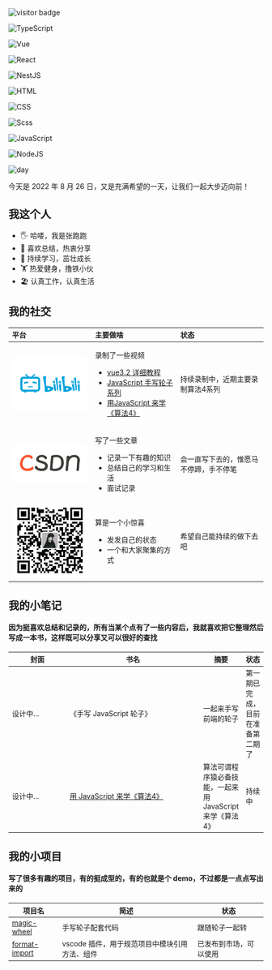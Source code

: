 <img
  src="https://visitor-badge.glitch.me/badge?page_id=zhangpaopao0609"
  alt="visitor badge"
/>


<img
  src="https://img.shields.io/badge/TypeScript-007ACC?style=flat&#38;logo=typescript&#38;logoColor=white"
  alt="TypeScript"
/>

<img
  src="https://img.shields.io/badge/Vue.js-35495E?style=flat&#38;logo=vue.js&#38;logoColor=4FC08"
  alt="Vue"
/>

<img
  src="https://img.shields.io/badge/React-20232A?style=flat&#38;logo=react&#38;logoColor=61DAFB"
  alt="React"
/>

<img
  src="https://img.shields.io/badge/-NestJs-ea2845?style=flat&#38;logo=nestjs&#38;logoColor=white"
  alt="NestJS"
/>

<img
  src="https://img.shields.io/badge/HTML5-E34F26?style=flat&#38;logo=html5&#38;logoColor=white"
  alt="HTML"
/>

<img
  src="https://img.shields.io/badge/CSS3-1572B6?style=flat&#38;logo=css3&#38;logoColor=white"
  alt="CSS"
/>

<img
  src="https://img.shields.io/badge/Sass-CC6699?style=flat&#38;logo=sass&#38;logoColor=white"
  alt="Scss"
/>

<img
  src="https://img.shields.io/badge/JavaScript-F7DF1E?style=flat&#38;logo=javascript&#38;logoColor=black"
  alt="JavaScript"
/>

<img
  src="https://img.shields.io/badge/Node.js-43853D?style=flat&#38;logo=node.js&#38;logoColor=white"
  alt="NodeJS"
/>


<img
  src="https://media.giphy.com/media/Grwq4Z2Q41bVbAQJc5/giphy.gif"
  width="140"
  alt="day"
/>

<div style="display: flex; align-items: center">
  今天是 2022 年 8 月 26 日，又是充满希望的一天，让我们一起大步迈向前！
</div>

<div>
  <h2>我这个人</h2>
  <ul>
    <li>🖐️  哈喽，我是张跑跑</li><li>📝  喜欢总结，热衷分享</li><li>🌱  持续学习，茁壮成长</li><li>🏋️  热爱健身，撸铁小伙</li><li>🏖️  认真工作，认真生活</li>
  </ul>
</div>

<div>
  <h2>我的社交</h2>
  <table>
    <thead align="left">
      <tr>
        <th width="150">平台</th>
        <th>主要做啥</th>
        <th>状态</th>
      </tr>
    </thead>
    <tbody>
      <tr>
        <td>
          <a href="https://space.bilibili.com/1886509243" target="_blank">
            <img
              style="width: 100%"
              src="./src/img/social/bilibili.jpeg"
              alt="bilibili"
            />
          </a>
        </td>
        <td>
          <p>录制了一些视频</p>
          <ul>
            <li><a href="https://space.bilibili.com/1886509243/channel/collectiondetail?sid=77008&ctype=0" target="_blank">vue3.2 详细教程</a></li><li><a href="https://space.bilibili.com/1886509243/channel/collectiondetail?sid=104738&ctype=0" target="_blank">JavaScript 手写轮子系列</a></li><li><a href="https://space.bilibili.com/1886509243/channel/collectiondetail?sid=607494&ctype=0" target="_blank">用JavaScript 来学《算法4》</a></li>
          </ul>
        </td>
        <td>持续录制中，近期主要录制算法4系列</td>
      </tr><tr>
        <td>
          <a href="https://arrow.blog.csdn.net/" target="_blank">
            <img
              style="width: 100%"
              src="./src/img/social/csdn.webp"
              alt="csdn"
            />
          </a>
        </td>
        <td>
          <p>写了一些文章</p>
          <ul>
            <li>记录一下有趣的知识</li><li>总结自己的学习和生活</li><li>面试记录</li>
          </ul>
        </td>
        <td>会一直写下去的，惟愿马不停蹄，手不停笔</td>
      </tr><tr>
        <td>
          <a href="#" target="_blank">
            <img
              style="width: 100%"
              src="./src/img/social/gzh.jpg"
              alt="gzh"
            />
          </a>
        </td>
        <td>
          <p>算是一个小惊喜</p>
          <ul>
            <li>发发自己的状态</li><li>一个和大家聚集的方式</li>
          </ul>
        </td>
        <td>希望自己能持续的做下去吧</td>
      </tr>
    </tbody>
  </table>
</div>

<div>
  <h2>我的小笔记</h2>
  <h4>
    因为挺喜欢总结和记录的，所有当某个点有了一些内容后，我就喜欢把它整理然后写成一本书，这样既可以分享又可以很好的查找
  </h4>
  <table>
    <thead align="center">
      <tr>
        <th width="100">封面</th>
        <th width="250">书名</th>
        <th>摘要</th>
        <th>状态</th>
      </tr>
    </thead>
    <tbody>
      <tr>
        <td>设计中...</td>
        <td>《手写 JavaScript 轮子》</td>
        <td>一起来手写前端的轮子</td>
        <td>第一期已完成，目前在准备第二期了</td>
      </tr><tr>
        <td>设计中...</td>
        <td><a href="https://alg.linlove.cn/" target="_blank">用 JavaScript 来学《算法4》</a></td>
        <td>算法可谓程序猿必备技能，一起来用 JavaScript 来学《算法4》</td>
        <td>持续中</td>
      </tr>
    </tbody>
  </table>
</div>

<div>
  <h2>我的小项目</h2>
  <h4>
    写了很多有趣的项目，有的挺成型的，有的也就是个 demo，不过都是一点点写出来的
  </h4>
  <table>
    <thead align="center">
      <tr>
        <th>项目名</th>
        <th>简述</th>
        <th>状态</th>
      </tr>
    </thead>
    <tbody>
    <tr>
        <td>
          <a href="https://github.com/zhangpaopao0609/magic-wheel" target="_blank" >
            magic-wheel
          </a>
        </td>
        <td>手写轮子配套代码</td>
        <td>跟随轮子一起转</td>
      </tr><tr>
        <td>
          <a href="https://github.com/zhangpaopao0609/format-import" target="_blank" >
            format-import
          </a>
        </td>
        <td>vscode 插件，用于规范项目中模块引用方法、组件</td>
        <td>已发布到市场，可以使用</td>
      </tr>
    </tbody>
  </table>
</div>
